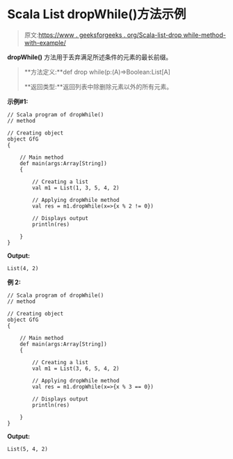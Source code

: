 # Scala List dropWhile()方法示例

> 原文:[https://www . geeksforgeeks . org/Scala-list-drop while-method-with-example/](https://www.geeksforgeeks.org/scala-list-dropwhile-method-with-example/)

**dropWhile()** 方法用于丢弃满足所述条件的元素的最长前缀。

> **方法定义:**def drop while(p:(A)=>Boolean:List[A]
> 
> **返回类型:**返回列表中除删除元素以外的所有元素。

**示例#1:**

```
// Scala program of dropWhile()
// method

// Creating object
object GfG
{ 

    // Main method
    def main(args:Array[String])
    {

        // Creating a list
        val m1 = List(1, 3, 5, 4, 2)

        // Applying dropWhile method
        val res = m1.dropWhile(x=>{x % 2 != 0})

        // Displays output
        println(res)

    }
}
```

**Output:**

```
List(4, 2)

```

**例 2:**

```
// Scala program of dropWhile()
// method

// Creating object
object GfG
{ 

    // Main method
    def main(args:Array[String])
    {

        // Creating a list
        val m1 = List(3, 6, 5, 4, 2)

        // Applying dropWhile method
        val res = m1.dropWhile(x=>{x % 3 == 0})

        // Displays output
        println(res)

    }
}
```

**Output:**

```
List(5, 4, 2)

```